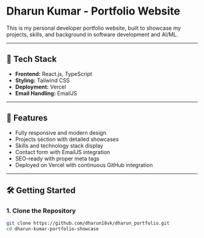 # Dharun Kumar - Portfolio Website

This is my personal developer portfolio website, built to showcase my projects, skills, and background in software development and AI/ML.

---

## 🔧 Tech Stack

- **Frontend:** React.js, TypeScript
- **Styling:** Tailwind CSS
- **Deployment:** Vercel
- **Email Handling:** EmailJS

---

## 📁 Features

- Fully responsive and modern design
- Projects section with detailed showcases
- Skills and technology stack display
- Contact form with EmailJS integration
- SEO-ready with proper meta tags
- Deployed on Vercel with continuous GitHub integration

---

## 🛠️ Getting Started

### 1. Clone the Repository

```bash
git clone https://github.com/dharun18vk/dharun_portfolio.git
cd dharun-kumar-portfolio-showcase
